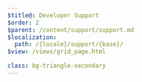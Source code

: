 ```yaml
---
$title@: Developer Support
$order: 2
$parent: /content/support/support.md
$localization:
  path: /{locale}/support/{base}/
$view: /views/grid_page.html

class: bg-triangle-secondary
---
```

